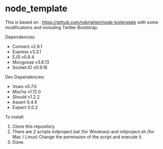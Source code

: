 node_template
=============

This is based on : https://github.com/robrighter/node-boilerplate with some modifications and including Twitter Bootstrap.

Dependencies:
- Connect v2.8.1
- Express v3.3.1
- EJS v0.8.4
- Mongoose v3.6.13
- Socket.IO v0.9.16

Dev Dependencies:
- Vows v0.7.0
- Mocha v1.12.0
- Should v1.2.2
- Assert 0.4.9
- Expect 0.0.2

To install:
1. Clone this repository
2. There are 2 scripts initproject.bat (for Windows) and initproject.sh (for Mac / Linux)
   Change the permission of the script and execute it.
3. Done.
